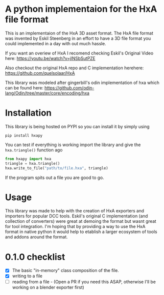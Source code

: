 # A python implementaion for the HxA file format
This is an implementaion of the HxA 3D asset format.
The HxA file format was invented by Eskil Steenberg
in an effort to have a 3D file format you could 
implemented in a day with out much hassle.

If you want an overiew of HxA I recomend checking Eskil's Original
Video here: 
https://youtu.be/watch?v=jlNSbSutPZE

Also checkout the original HxA repo and C implementation herehere:
https://github.com/quelsolaar/HxA

This library was modeled after gingerbill's odin implementation of hxa which can be found here:
https://github.com/odin-lang/Odin/tree/master/core/encoding/hxa

# Installation
This library is being hosted on PYPI so you can install it by simply using

```pip install hxapy```

You can test if everything is working import the library and give the `hxa.triangle()` function ago

```python
from hxapy import hxa
triangle = hxa.triangle()
hxa.write_to_file("path/to/file.hxa", triangle)
```

If the program spits out a file you are good to go.

# Usage
This library was made to help with the creation of HxA exporters and importers for popular DCC tools.
Eskil's original C implementation (and collection of converters) were great at demoing the format but
wasnt great for tool integration. I'm hoping that by providing a way to use the HxA format in native python
it would help to etablish a larger ecosystem of tools and addons around the format.

# 0.1.0 checklist
- [x] The basic "in-memory" class composition of the file.
- [x] writing to a file
- [ ] reading from a file - (Open a PR if you need this ASAP, otherwise I'll be working on a blender exporter first)